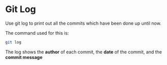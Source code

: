 # Git Log

Use git log to print out all the commits which have been done up until now.

The command used for this is:

```bash
git log
```

The log shows the **author** of each commit, the **date** of the commit, and the **commit message**

